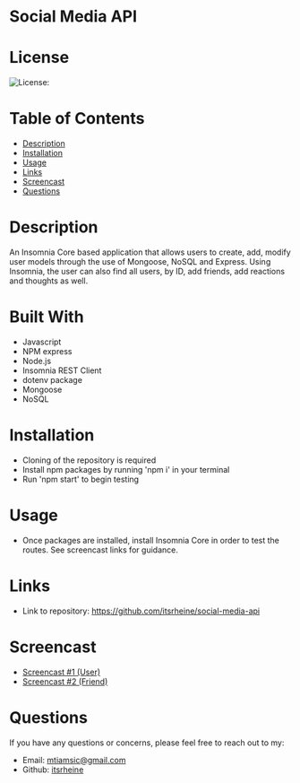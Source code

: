 # Social Media API

# License
  
![License: ](https://img.shields.io/badge/javascript-100-0298c3.svg)

# Table of Contents

- [Description](#description)
- [Installation](#installation)
- [Usage](#usage)
- [Links](#links)
- [Screencast](#screencast)
- [Questions](#questions)

# Description
An Insomnia Core based application that allows users to create, add, modify user models through the use of Mongoose, NoSQL and Express.  Using Insomnia, the user can also find all users, by ID, add friends, add reactions and thoughts as well.

# Built With
- Javascript
- NPM express
- Node.js
- Insomnia REST Client
- dotenv package
- Mongoose
- NoSQL

# Installation
- Cloning of the repository is required
- Install npm packages by running 'npm i' in your terminal
- Run 'npm start' to begin testing

# Usage
- Once packages are installed, install Insomnia Core in order to test the routes. See screencast links for guidance.

# Links
- Link to repository: https://github.com/itsrheine/social-media-api

# Screencast
- <a href="https://drive.google.com/file/d/1ax8faRKNxBb-0rqtbRBLhtbHa-5zgfE7/view">Screencast #1 (User)</a>
- <a href="https://drive.google.com/file/d/1H2156P6dBeNft3FXC2Dncrfy33mDrROp/view">Screencast #2 (Friend)</a>

# Questions
If you have any questions or concerns, please feel free to reach out to my:
- Email: [mtiamsic@gmail.com](mtiamsic@gmail.com)
- Github: [itsrheine](https://github.com/itsrheine)
